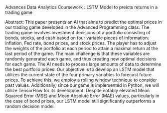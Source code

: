 Advances Data Analytics Coursework : LSTM Model to preicts returns in a trading game

Abstract:
This paper presents an AI that aims to predict the optimal prices in our trading game developed in the Advanced Programming class. The trading game involves investment decisions of a portfolio consisting of bonds, stocks, and cash based on four variable pieces of information: inflation, Fed rate, bond prices, and stock prices. The player has to adjust the weights of the portfolio at each period to attain a maximal return at the last period of the game. The main challenge is that these variables are randomly generated each game, and thus creating new optimal decisions for each game. The AI needs to process large amounts of data to determine the best portfolio prices. Our objective is to develop an LSTM model that utilizes the current state of the four primary variables to forecast future prices. To achieve this, we employ a rolling window technique to consider past values. Additionally, since our game is implemented in Python, we will utilize TensorFlow for its development. Despite notably elevated Mean Squared Error (MSE) and Mean Absolute Error (MAE) values, particularly in the case of bond prices, our LSTM model still significantly outperforms a random decision model. 

